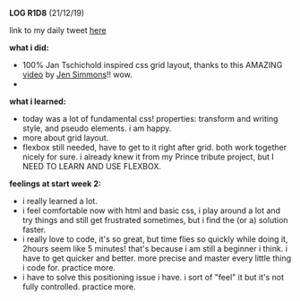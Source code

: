 **LOG R1D8** (21/12/19)

link to my daily tweet [here](https://twitter.com/Nightcoder2/status/1208611647545368577)

**what i did:**
- 100% Jan Tschichold inspired css grid layout, thanks to this AMAZING [video](https://www.youtube.com/watch?v=OxrsO4aIjyc) 
by [Jen Simmons](https://twitter.com/jensimmons)!! wow.
- 

**what i learned:**
- today was a lot of fundamental css! properties: transform and writing style, and pseudo elements. i am happy. 
- more about grid layout.
- flexbox still needed, have to get to it right after grid. both work together nicely for sure. i
already knew it from my Prince tribute project, but I NEED TO LEARN AND USE FLEXBOX.

**feelings at start week 2:**
- i really learned a lot.
- i feel comfortable now with html and basic css, i play around a lot and try things and still get frustrated sometimes, 
but i find the (or a) solution faster.
- i really love to code, it's so great, but time flies so quickly while doing it, 2hours seem like 5 minutes! that's because i am still a beginner i think.
i have to get quicker and better. more precise and master every little thing i code for. practice more.
- i have to solve this positioning issue i have. i sort of "feel" it but it's not fully controlled. practice more.

